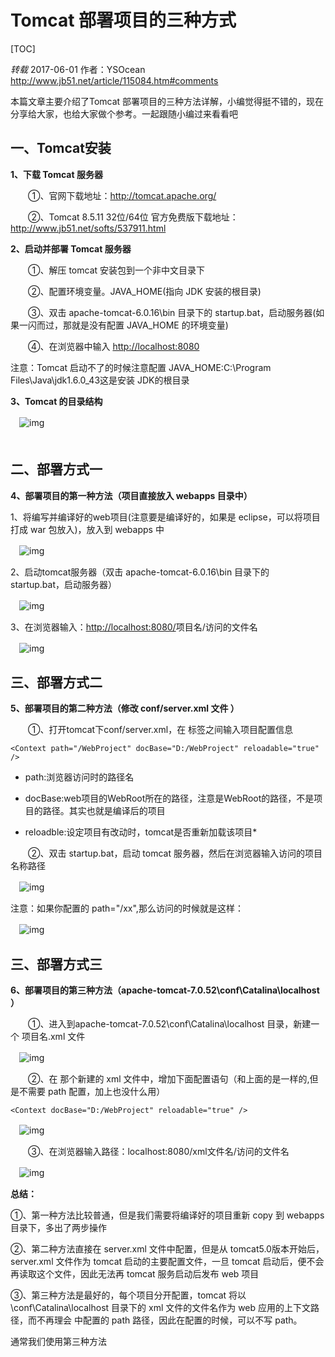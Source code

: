 #  Tomcat 部署项目的三种方式
[TOC]

*转载*  2017-06-01   作者：YSOcean http://www.jb51.net/article/115084.htm#comments

本篇文章主要介绍了Tomcat 部署项目的三种方法详解，小编觉得挺不错的，现在分享给大家，也给大家做个参考。一起跟随小编过来看看吧

##  一、Tomcat安装

**1、下载 Tomcat 服务器**

　　①、官网下载地址：<http://tomcat.apache.org/>

　　②、Tomcat 8.5.11 32位/64位 官方免费版下载地址：<http://www.jb51.net/softs/537911.html>

**2、启动并部署 Tomcat 服务器**

　　①、解压 tomcat 安装包到一个非中文目录下

　　②、配置环境变量。JAVA_HOME(指向 JDK 安装的根目录)

　　③、双击 apache-tomcat-6.0.16\bin 目录下的 startup.bat，启动服务器(如果一闪而过，那就是没有配置 JAVA_HOME 的环境变量)

　　④、在浏览器中输入 [http://localhost:8080](http://localhost:8080/)

注意：Tomcat 启动不了的时候注意配置 JAVA_HOME:C:\Program Files\Java\jdk1.6.0_43这是安装 JDK的根目录

**3、Tomcat 的目录结构**

　![img](../images/tomcat/deploy/tomcat_deploy_1.png)    
　
##  二、部署方式一
**4、部署项目的第一种方法（项目直接放入 webapps 目录中）**

1、将编写并编译好的web项目(注意要是编译好的，如果是 eclipse，可以将项目打成 war 包放入)，放入到 webapps 中

　![img](../images/tomcat/deploy/tomcat_deploy_2.png)  

2、启动tomcat服务器（双击 apache-tomcat-6.0.16\bin 目录下的 startup.bat，启动服务器）

　![img](../images/tomcat/deploy/tomcat_deploy_3.png)  

3、在浏览器输入：<http://localhost:8080/>项目名/访问的文件名

　![img](../images/tomcat/deploy/tomcat_deploy_4.png)   

##  三、部署方式二
**5、部署项目的第二种方法（修改 conf/server.xml 文件 ）**

　　①、打开tomcat下conf/server.xml，在<Host> </Host>标签之间输入项目配置信息

```
<Context path="/WebProject" docBase="D:/WebProject" reloadable="true" />
```

-  path:浏览器访问时的路径名

-  docBase:web项目的WebRoot所在的路径，注意是WebRoot的路径，不是项目的路径。其实也就是编译后的项目

-  reloadble:设定项目有改动时，tomcat是否重新加载该项目*

　　②、双击 startup.bat，启动 tomcat 服务器，然后在浏览器输入访问的项目名称路径

　![img](../images/tomcat/deploy/tomcat_deploy_5.png)  

注意：如果你配置的 path="/xx",那么访问的时候就是这样：  

　![img](../images/tomcat/deploy/tomcat_deploy_6.png)    

##  三、部署方式三
**6、部署项目的第三种方法（apache-tomcat-7.0.52\conf\Catalina\localhost ）**

　　①、进入到apache-tomcat-7.0.52\conf\Catalina\localhost 目录，新建一个 项目名.xml 文件

　![img](../images/tomcat/deploy/tomcat_deploy_7.png)    

　　②、在 那个新建的 xml 文件中，增加下面配置语句（和上面的是一样的,但是不需要 path 配置，加上也没什么用）

```
<Context docBase="D:/WebProject" reloadable="true" />
```

　![img](../images/tomcat/deploy/tomcat_deploy_8.png)    

　　③、在浏览器输入路径：localhost:8080/xml文件名/访问的文件名

　![img](../images/tomcat/deploy/tomcat_deploy_9.png)    

**总结：**

①、第一种方法比较普通，但是我们需要将编译好的项目重新 copy 到 webapps 目录下，多出了两步操作

②、第二种方法直接在 server.xml 文件中配置，但是从 tomcat5.0版本开始后，server.xml 文件作为 tomcat 启动的主要配置文件，一旦 tomcat 启动后，便不会再读取这个文件，因此无法再 tomcat 服务启动后发布 web 项目

③、第三种方法是最好的，每个项目分开配置，tomcat 将以\conf\Catalina\localhost 目录下的 xml 文件的文件名作为 web 应用的上下文路径，而不再理会 <Context>中配置的 path 路径，因此在配置的时候，可以不写 path。

通常我们使用第三种方法